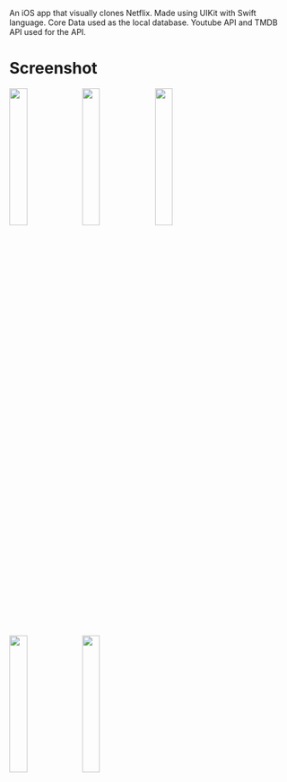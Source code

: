 An iOS app that visually clones Netflix. Made using UIKit with Swift language. Core Data used as
the local database. Youtube API and TMDB API used for the API.

# Screenshot


<img src="https://github.com/ismail036/UIKit-Netflix-Clone/assets/90846601/8440d06d-e8aa-497a-9ac1-2fde8f9308ab" width=25% height=25%>
<img src="https://github.com/ismail036/UIKit-Netflix-Clone/assets/90846601/6e733e5c-6a51-4998-86d8-eba4b0b4e258" width=25% height=25%>
<img src="https://github.com/ismail036/UIKit-Netflix-Clone/assets/90846601/2f9fcf11-cdb5-464e-9411-fed6186293df" width=25% height=25%>
<img src="https://github.com/ismail036/UIKit-Netflix-Clone/assets/90846601/32ba5105-0435-48cd-a568-0cf006dd4f55" width=25% height=25%>
<img src="https://github.com/ismail036/UIKit-Netflix-Clone/assets/90846601/db0a46f8-0b11-49ed-b099-7efa897083be" width=25% height=25%>


